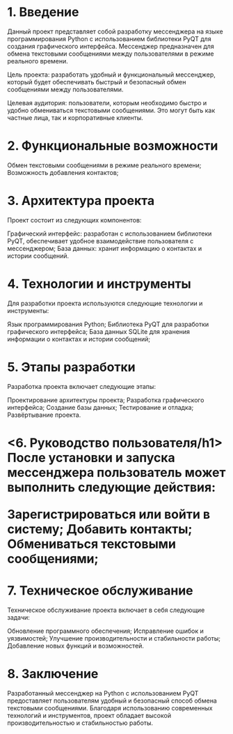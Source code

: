 <h1>1. Введение</h1>
Данный проект представляет собой разработку мессенджера на языке программирования Python с использованием библиотеки PyQT для создания графического интерфейса. Мессенджер предназначен для обмена текстовыми сообщениями между пользователями в режиме реального времени.

Цель проекта: разработать удобный и функциональный мессенджер, который будет обеспечивать быстрый и безопасный обмен сообщениями между пользователями.

Целевая аудитория: пользователи, которым необходимо быстро и удобно обмениваться текстовыми сообщениями. Это могут быть как частные лица, так и корпоративные клиенты.

<h1>2. Функциональные возможности</h1>
Обмен текстовыми сообщениями в режиме реального времени;
Возможность добавления контактов;

<h1>3. Архитектура проекта</h1>
Проект состоит из следующих компонентов:

Графический интерфейс: разработан с использованием библиотеки PyQT, обеспечивает удобное взаимодействие пользователя с мессенджером;
База данных: хранит информацию о контактах и истории сообщений.

<h1>4. Технологии и инструменты</h1>
Для разработки проекта используются следующие технологии и инструменты:

Язык программирования Python;
Библиотека PyQT для разработки графического интерфейса;
База данных SQLite для хранения информации о контактах и истории сообщений;

<h1>5. Этапы разработки</h1>
Разработка проекта включает следующие этапы:

Проектирование архитектуры проекта;
Разработка графического интерфейса;
Создание базы данных;
Тестирование и отладка;
Развёртывание проекта.

<h1><6. Руководство пользователя/h1>
После установки и запуска мессенджера пользователь может выполнить следующие действия:

Зарегистрироваться или войти в систему;
Добавить контакты;
Обмениваться текстовыми сообщениями;

<h1>7. Техническое обслуживание</h1>
Техническое обслуживание проекта включает в себя следующие задачи:

Обновление программного обеспечения;
Исправление ошибок и уязвимостей;
Улучшение производительности и стабильности работы;
Добавление новых функций и возможностей.

<h1>8. Заключение</h1>
Разработанный мессенджер на Python с использованием PyQT предоставляет пользователям удобный и безопасный способ обмена текстовыми сообщениями. Благодаря использованию современных технологий и инструментов, проект обладает высокой производительностью и стабильностью работы.


